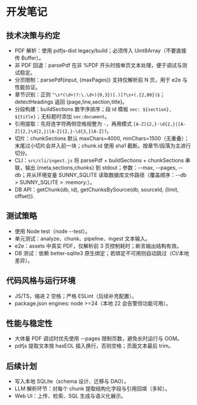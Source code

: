 # 开发笔记

## 技术决策与约定
- PDF 解析：使用 pdfjs-dist legacy/build；必须传入 Uint8Array（不要直接传 Buffer）。
- 非 PDF 回退：parsePdf 在非 %PDF 开头时按单页文本处理，便于调试与测试稳定。
- 分页限制：parsePdf(input, {maxPages}) 支持仅解析前 N 页，用于 e2e 与性能验证。
- 章节识别：正则 `^\s*(\d+(?:\.\d+){0,3})[.)]?\s+(.{2,80})$`；detectHeadings 返回 {page,line,section,title}。
- 分段构建：buildSections 数字序排序；段 id 模板 `sec: ${section}, ${title}`；无标题时添加 `sec:document`。
- 引用提取：先将连字符两侧空格规整为 `-`，再用模式 `[A-Z]{2,}-\d{2,}|[A-Z]{2,}\d{2,}|[A-Z]{2,}-\d{3,}[A-Z]?`。
- 切片：chunkSections 默认 maxChars=4000, minChars=1500（无重叠）；末尾过小切片会并入前一块；chunk.id 使用 sha1 截断。按章节/段落为主进行切分。
- CLI：`src/cli/ingest.js` 将 parsePdf + buildSections + chunkSections 串联，输出 {meta,sections,chunks} 到 stdout；参数：--max, --pages, --db；并从环境变量 SUNNY_SQLITE 读取数据库文件路径（覆盖顺序：--db > SUNNY_SQLITE > :memory:）。
- DB API：getChunk(db, id), getChunksBySource(db, sourceId, {limit, offset}).

## 测试策略
- 使用 Node test（node --test）。
- 单元测试：analyze、chunk、pipeline、ingest 文本输入。
- e2e：assets 中真实 PDF，仅解析前 3 页控制耗时；断言输出结构有效。
- DB 测试：依赖 better-sqlite3 原生绑定；若绑定不可用则自动跳过（CI/本地差异）。

## 代码风格与运行环境
- JS/TS，缩进 2 空格；严格 ESLint（后续补充配置）。
- package.json engines: node >=24（本地 22 会告警但功能可用）。

## 性能与稳定性
- 大体量 PDF 调试时优先使用 --pages 限制页数，避免长时运行与 OOM。
- pdfjs 提取文本按 hasEOL 插入换行，否则空格；页面文本最后 trim。

## 后续计划
- 写入本地 SQLite（schema 设计、迁移与 DAO）。
- LLM 解析环节：对每个 chunk 提取结构化字段与引用回填（多轮）。
- Web UI：上传、检索、SQL 生成与语义化展示。
